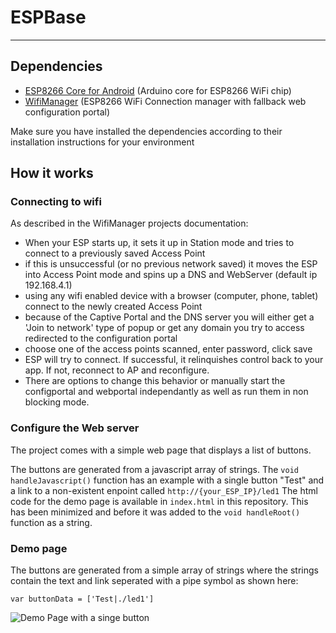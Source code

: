 # ESPBase
---

## Dependencies
- [ESP8266 Core for Android](https://github.com/esp8266/Arduino) (Arduino core for ESP8266 WiFi chip)
- [WifiManager](https://github.com/tzapu/WiFiManager) (ESP8266 WiFi Connection manager with fallback web configuration portal)

Make sure you have installed the dependencies according to their installation instructions for your environment


## How it works

### Connecting to wifi
As described in the WifiManager projects documentation:

- When your ESP starts up, it sets it up in Station mode and tries to connect to a previously saved Access Point
- if this is unsuccessful (or no previous network saved) it moves the ESP into Access Point mode and spins up a DNS and WebServer (default ip 192.168.4.1)
- using any wifi enabled device with a browser (computer, phone, tablet) connect to the newly created Access Point
- because of the Captive Portal and the DNS server you will either get a 'Join to network' type of popup or get any domain you try to access redirected to the configuration portal
- choose one of the access points scanned, enter password, click save
- ESP will try to connect. If successful, it relinquishes control back to your app. If not, reconnect to AP and reconfigure.
- There are options to change this behavior or manually start the configportal and webportal independantly as well as run them in non blocking mode.


### Configure the Web server
The project comes with a simple web page that displays a list of buttons.

The buttons are generated from a javascript array of strings.
The `void handleJavascript()` function has an example with a single button "Test" and a link to a non-existent enpoint called `http://{your_ESP_IP}/led1`
The html code for the demo page is available in `index.html` in this repository.
This has been minimized and before it was added to the `void handleRoot()` function as a string.

### Demo page
The buttons are generated from a simple array of strings where the strings contain the text and link seperated with a pipe symbol as shown here:
```
var buttonData = ['Test|./led1']
``` 

![Demo Page with a singe button](https://i.imgur.com/Unsgcz8.png)
